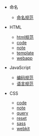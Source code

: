 * 命名
    * [命名规范](name.md)

* HTML
    * [html规范](html/zte_fd_web_final_2.md)
    * [code](html/code.md)
    * [note](html/note.md)
    * [template](html/template.md)
    * [webapp](html/webapp.md)

* JavaScript
    * [编码规范](JS/code)
    * [语言规范](JS/language)

* CSS
    * [code](CSS/zte_fd_guide_css)
    * [note](CSS/note)
    * [query](CSS/query)
    * [reset](CSS/reset)
    * [sass](CSS/sass)
    * [webkit](CSS/webkit)

